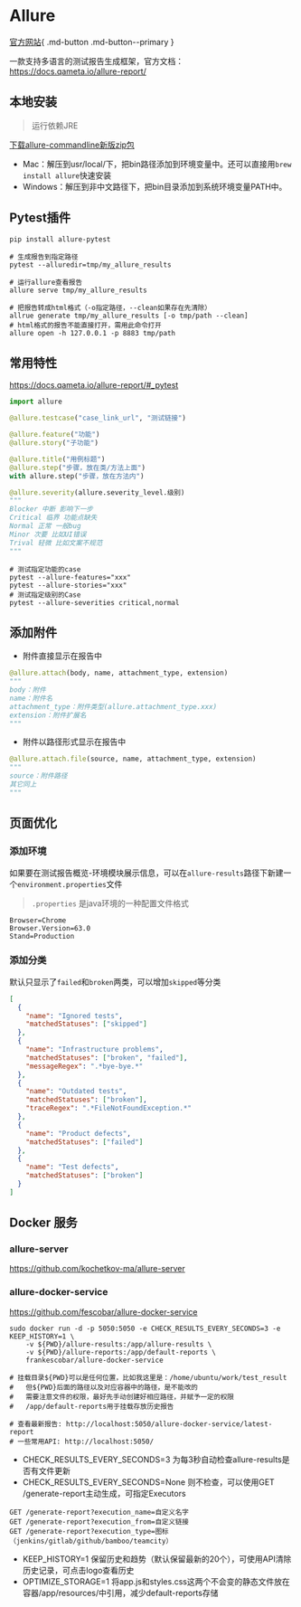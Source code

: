 # Allure

[官方网站](https://qameta.io/allure-report/){ .md-button .md-button--primary }

一款支持多语言的测试报告生成框架，官方文档：<https://docs.qameta.io/allure-report/>


## 本地安装

> 运行依赖JRE

[下载allure-commandline新版zip包](https://repo.maven.apache.org/maven2/io/qameta/allure/allure-commandline/)

- Mac：解压到usr/local/下，把bin路径添加到环境变量中。还可以直接用`brew install allure`快速安装
- Windows：解压到非中文路径下，把bin目录添加到系统环境变量PATH中。

## Pytest插件

`pip install allure-pytest`

```shell
# 生成报告到指定路径
pytest --alluredir=tmp/my_allure_results

# 运行allure查看报告
allure serve tmp/my_allure_results
```

```shell
# 把报告转成html格式（-o指定路径，--clean如果存在先清除）
allrue generate tmp/my_allure_results [-o tmp/path --clean]
# html格式的报告不能直接打开，需用此命令打开
allure open -h 127.0.0.1 -p 8883 tmp/path
```

## 常用特性

<https://docs.qameta.io/allure-report/#_pytest>

```python
import allure

@allure.testcase("case_link_url", "测试链接")

@allure.feature("功能")
@allure.story("子功能")

@allure.title("用例标题")
@allure.step("步骤，放在类/方法上面")
with allure.step("步骤，放在方法内")

@allure.severity(allure.severity_level.级别)
"""
Blocker 中断 影响下一步
Critical 临界 功能点缺失
Normal 正常 一般bug
Minor 次要 比如UI错误
Trival 轻微 比如文案不规范
"""
```

```shell
# 测试指定功能的case
pytest --allure-features="xxx"
pytest --allure-stories="xxx"
# 测试指定级别的Case
pytest --allure-severities critical,normal
```

## 添加附件

- 附件直接显示在报告中

```python
@allure.attach(body, name, attachment_type, extension)
"""
body：附件
name：附件名
attachment_type：附件类型(allure.attachment_type.xxx)
extension：附件扩展名
"""
```

- 附件以路径形式显示在报告中

```python
@allure.attach.file(source, name, attachment_type, extension)
"""
source：附件路径
其它同上
"""
```

## 页面优化

### 添加环境

如果要在测试报告概览-环境模块展示信息，可以在`allure-results`路径下新建一个`environment.properties`文件

> `.properties` 是java环境的一种配置文件格式

```properties
Browser=Chrome
Browser.Version=63.0
Stand=Production
```

### 添加分类

默认只显示了`failed`和`broken`两类，可以增加`skipped`等分类

```json
[
  {
    "name": "Ignored tests", 
    "matchedStatuses": ["skipped"] 
  },
  {
    "name": "Infrastructure problems",
    "matchedStatuses": ["broken", "failed"],
    "messageRegex": ".*bye-bye.*" 
  },
  {
    "name": "Outdated tests",
    "matchedStatuses": ["broken"],
    "traceRegex": ".*FileNotFoundException.*" 
  },
  {
    "name": "Product defects",
    "matchedStatuses": ["failed"]
  },
  {
    "name": "Test defects",
    "matchedStatuses": ["broken"]
  }
]
```

## Docker 服务

### allure-server

<https://github.com/kochetkov-ma/allure-server>

### allure-docker-service

<https://github.com/fescobar/allure-docker-service>

```shell
sudo docker run -d -p 5050:5050 -e CHECK_RESULTS_EVERY_SECONDS=3 -e KEEP_HISTORY=1 \
    -v ${PWD}/allure-results:/app/allure-results \
    -v ${PWD}/allure-reports:/app/default-reports \
    frankescobar/allure-docker-service

# 挂载目录${PWD}可以是任何位置，比如我这里是：/home/ubuntu/work/test_result
#   但${PWD}后面的路径以及对应容器中的路径，是不能改的
#   需要注意文件的权限，最好先手动创建好相应路径，并赋予一定的权限
#   /app/default-reports用于挂载存放历史报告

# 查看最新报告: http://localhost:5050/allure-docker-service/latest-report
# 一些常用API: http://localhost:5050/
```

- CHECK_RESULTS_EVERY_SECONDS=3 为每3秒自动检查allure-results是否有文件更新
- CHECK_RESULTS_EVERY_SECONDS=None 则不检查，可以使用GET /generate-report主动生成，可指定Executors

```text
GET /generate-report?execution_name=自定义名字
GET /generate-report?execution_from=自定义链接
GET /generate-report?execution_type=图标（jenkins/gitlab/github/bamboo/teamcity）
```

- KEEP_HISTORY=1 保留历史和趋势（默认保留最新的20个），可使用API清除历史记录，可点击logo查看历史
- OPTIMIZE_STORAGE=1 将app.js和styles.css这两个不会变的静态文件放在容器/app/resources/中引用，减少default-reports存储
